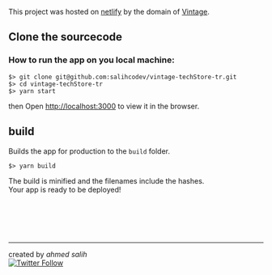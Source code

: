 
This project was hosted on [netlify](https://wwww.netlify.com) by the domain of [Vintage](https://www.vintage.netlify.com).

## Clone the sourcecode

### How to run the app on you local machine:

    $> git clone git@github.com:salihcodev/vintage-techStore-tr.git
    $> cd vintage-techStore-tr
    $> yarn start

then Open [http://localhost:3000](http://localhost:3000) to view it in the browser.


## build

Builds the app for production to the `build` folder.<br />

    $> yarn build

The build is minified and the filenames include the hashes.<br />
Your app is ready to be deployed!




<br />
<br />
<br />
<br />

------------
created by *ahmed salih* <br />
[![Twitter Follow](https://img.shields.io/twitter/follow/salihcodev?style=social)](https://twitter.com/salihcodev)